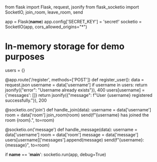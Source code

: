 from flask import Flask, request, jsonify
from flask_socketio import SocketIO, join_room, leave_room, send

app = Flask(__name__)
app.config['SECRET_KEY'] = 'secret!'
socketio = SocketIO(app, cors_allowed_origins="*")

# In-memory storage for demo purposes
users = {}

@app.route('/register', methods=['POST'])
def register_user():
    data = request.json
    username = data['username']
    if username in users:
        return jsonify({"error": "Username already exists"}), 400
    users[username] = {'messages': []}
    return jsonify({"message": f"User {username} registered successfully."}), 200

@socketio.on('join')
def handle_join(data):
    username = data['username']
    room = data['room']
    join_room(room)
    send(f"{username} has joined the room {room}.", to=room)

@socketio.on('message')
def handle_message(data):
    username = data['username']
    room = data['room']
    message = data['message']
    users[username]['messages'].append(message)
    send(f"{username}: {message}", to=room)

if __name__ == '__main__':
    socketio.run(app, debug=True)
